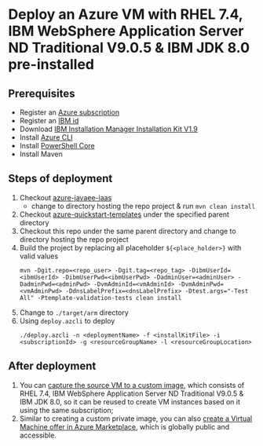 # Deploy an Azure VM with RHEL 7.4, IBM WebSphere Application Server ND Traditional V9.0.5 & IBM JDK 8.0 pre-installed

## Prerequisites
 - Register an [Azure subscription](https://azure.microsoft.com/en-us/)
 - Register an [IBM id](https://idaas.iam.ibm.com/idaas/mtfim/sps/authsvc?PolicyId=urn:ibm:security:authentication:asf:basicldapuser)
 - Download [IBM Installation Manager Installation Kit V1.9](https://www-945.ibm.com/support/fixcentral/swg/downloadFixes?parent=ibm%7ERational&product=ibm/Rational/IBM+Installation+Manager&release=1.9.0.0&platform=Linux&function=fixId&fixids=1.9.0.0-IBMIM-LINUX-X86_64-20190715_0328&useReleaseAsTarget=true&includeRequisites=1&includeSupersedes=0&downloadMethod=http)
 - Install [Azure CLI](https://docs.microsoft.com/en-us/cli/azure/install-azure-cli?view=azure-cli-latest)
 - Install [PowerShell Core](https://docs.microsoft.com/en-us/powershell/scripting/install/installing-powershell-core-on-linux?view=powershell-6)
 - Install Maven

 ## Steps of deployment
 1. Checkout [azure-javaee-iaas](https://github.com/Azure/azure-javaee-iaas)
    - change to directory hosting the repo project & run `mvn clean install`
 2. Checkout [azure-quickstart-templates](https://github.com/Azure/azure-quickstart-templates) under the specified parent directory
 3. Checkout this repo under the same parent directory and change to directory hosting the repo project
 4. Build the project by replacing all placeholder `${<place_holder>}` with valid values
      ```
      mvn -Dgit.repo=<repo_user> -Dgit.tag=<repo_tag> -DibmUserId=<ibmUserId> -DibmUserPwd=<ibmUserPwd> -DadminUser=<adminUser> -DadminPwd=<adminPwd> -DvmAdminId=<vmAdminId> -DvmAdminPwd=<vmAdminPwd> -DdnsLabelPrefix=<dnsLabelPrefix> -Dtest.args="-Test All" -Ptemplate-validation-tests clean install
      ```
 5. Change to `./target/arm` directory
 6. Using `deploy.azcli` to deploy
    ```
    ./deploy.azcli -n <deploymentName> -f <installKitFile> -i <subscriptionId> -g <resourceGroupName> -l <resourceGroupLocation>
    ```

## After deployment
 1. You can [capture the source VM to a custom image](https://docs.microsoft.com/en-us/azure/virtual-machines/linux/capture-image), which consists of RHEL 7.4, IBM WebSphere Application Server ND Traditional V9.0.5 & IBM JDK 8.0, so it can be reused to create VM instances based on it using the same subscription;
 2. Similar to creating a custom private image, you can also [create a Virtual Machine offer in Azure Marketplace](https://docs.microsoft.com/en-us/azure/marketplace/cloud-partner-portal/virtual-machine/cpp-virtual-machine-offer), which is globally public and accessible.
